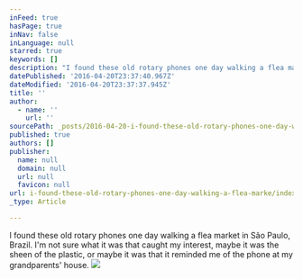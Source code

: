 ```yaml
---
inFeed: true
hasPage: true
inNav: false
inLanguage: null
starred: true
keywords: []
description: "I found these old rotary phones one day walking a flea market in São Paulo, Brazil. I'm not sure what it was that caught my interest, maybe it was the sheen of the plastic, or maybe it was that it reminded me of the phone at my grandparents' house."
datePublished: '2016-04-20T23:37:40.967Z'
dateModified: '2016-04-20T23:37:37.945Z'
title: ''
author:
  - name: ''
    url: ''
sourcePath: _posts/2016-04-20-i-found-these-old-rotary-phones-one-day-walking-a-flea-marke.md
published: true
authors: []
publisher:
  name: null
  domain: null
  url: null
  favicon: null
url: i-found-these-old-rotary-phones-one-day-walking-a-flea-marke/index.html
_type: Article

---
```

I found these old rotary phones one day walking a flea market in São Paulo, Brazil. I'm not sure what it was that caught my interest, maybe it was the sheen of the plastic, or maybe it was that it reminded me of the phone at my grandparents' house.
![](https://s3-us-west-2.amazonaws.com/the-grid-img/p/b111769acf5587942a448f206af8cec472b702ed.jpg)